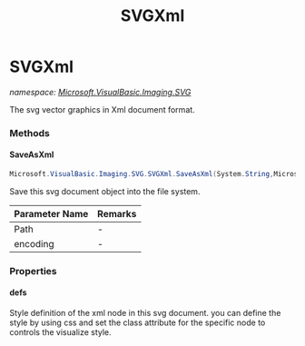 ﻿---
title: SVGXml
---

# SVGXml
_namespace: [Microsoft.VisualBasic.Imaging.SVG](N-Microsoft.VisualBasic.Imaging.SVG.html)_

The svg vector graphics in Xml document format.

### Methods

#### SaveAsXml
```csharp
Microsoft.VisualBasic.Imaging.SVG.SVGXml.SaveAsXml(System.String,Microsoft.VisualBasic.TextEncodings.Encodings)
```
Save this svg document object into the file system.

|Parameter Name|Remarks|
|--------------|-------|
|Path|-|
|encoding|-|




### Properties

#### defs
Style definition of the xml node in this svg document. 
 you can define the style by using css and set the class 
 attribute for the specific node to controls the 
 visualize style.

